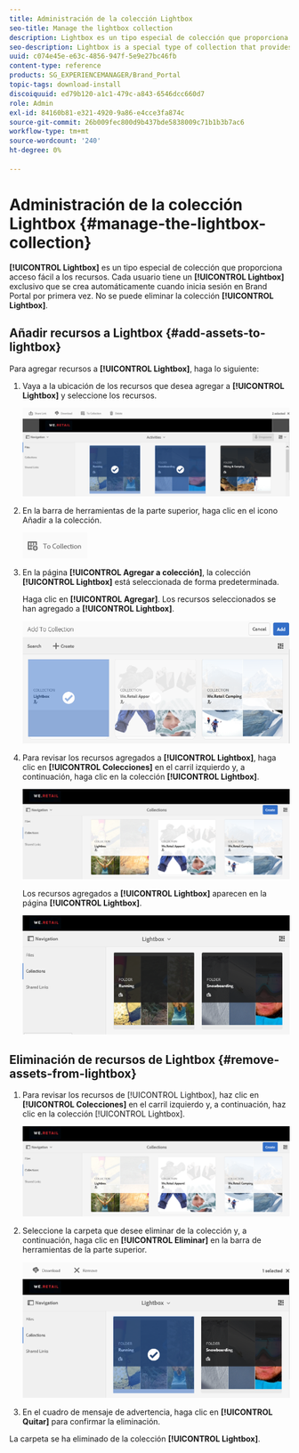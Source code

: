 ```yaml
---
title: Administración de la colección Lightbox
seo-title: Manage the lightbox collection
description: Lightbox es un tipo especial de colección que proporciona un acceso fácil a los recursos. Cada usuario tiene un lightbox exclusivo que se crea automáticamente cuando inicia sesión en Brand Portal por primera vez. No se puede eliminar la colección Lightbox.
seo-description: Lightbox is a special type of collection that provides easy access to assets. Each user has an exclusive lightbox that is automatically created when they log in to Brand Portal for the first time. The Lightbox collection cannot be deleted.
uuid: c074e45e-e63c-4856-947f-5e9e27bc46fb
content-type: reference
products: SG_EXPERIENCEMANAGER/Brand_Portal
topic-tags: download-install
discoiquuid: ed79b120-a1c1-479c-a843-6546dcc660d7
role: Admin
exl-id: 84160b81-e321-4920-9a86-e4cce3fa874c
source-git-commit: 26b009fec800d9b437bde5838009c71b1b3b7ac6
workflow-type: tm+mt
source-wordcount: '240'
ht-degree: 0%

---
```


# Administración de la colección Lightbox {#manage-the-lightbox-collection}

**[!UICONTROL Lightbox]** es un tipo especial de colección que proporciona acceso fácil a los recursos. Cada usuario tiene un **[!UICONTROL Lightbox]** exclusivo que se crea automáticamente cuando inicia sesión en Brand Portal por primera vez. No se puede eliminar la colección **[!UICONTROL Lightbox]**.

## Añadir recursos a Lightbox {#add-assets-to-lightbox}

Para agregar recursos a **[!UICONTROL Lightbox]**, haga lo siguiente:

1. Vaya a la ubicación de los recursos que desea agregar a **[!UICONTROL Lightbox]** y seleccione los recursos.

   ![](assets/link_sharing_assetselection.png)

1. En la barra de herramientas de la parte superior, haga clic en el icono Añadir a la colección.

   ![](assets/add_to_collection.png)

1. En la página **[!UICONTROL Agregar a colección]**, la colección **[!UICONTROL Lightbox]** está seleccionada de forma predeterminada.

   Haga clic en **[!UICONTROL Agregar]**. Los recursos seleccionados se han agregado a **[!UICONTROL Lightbox]**.

   ![](assets/add_to_collectionlightbox.png)

1. Para revisar los recursos agregados a **[!UICONTROL Lightbox]**, haga clic en **[!UICONTROL Colecciones]** en el carril izquierdo y, a continuación, haga clic en la colección **[!UICONTROL Lightbox]**.

   ![](assets/collections_lightbox.png)

   Los recursos agregados a **[!UICONTROL Lightbox]** aparecen en la página **[!UICONTROL Lightbox]**.

   ![](assets/added_to_collectionlightbox.png)

## Eliminación de recursos de Lightbox {#remove-assets-from-lightbox}

1. Para revisar los recursos de [!UICONTROL Lightbox], haz clic en **[!UICONTROL Colecciones]** en el carril izquierdo y, a continuación, haz clic en la colección [!UICONTROL Lightbox].

   ![](assets/collections_lightbox-1.png)

1. Seleccione la carpeta que desee eliminar de la colección y, a continuación, haga clic en **[!UICONTROL Eliminar]** en la barra de herramientas de la parte superior.

   ![](assets/collections_lightboxdelete.png)

1. En el cuadro de mensaje de advertencia, haga clic en **[!UICONTROL Quitar]** para confirmar la eliminación.

La carpeta se ha eliminado de la colección **[!UICONTROL Lightbox]**.
